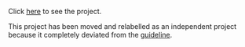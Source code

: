 Click [here](https://github.com/gknam/projects/blob/master/DataScience/Independent/EfficienciesOfMatrixSearchStrategiesAccordingToDataTypes.ipynb) to see the project.

This project has been moved and relabelled as an independent project because it completely deviated from the [guideline](https://www.dataquest.io/m/214/guided-project%3A-investigating-airplane-accidents).